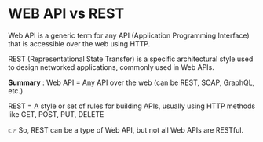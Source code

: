 ﻿# WEB API vs REST

Web API is a generic term for any API (Application Programming Interface) that is accessible over the web using HTTP.

REST (Representational State Transfer) is a specific architectural style used to design networked applications, commonly used in Web APIs.

**Summary** :
Web API = Any API over the web (can be REST, SOAP, GraphQL, etc.)

REST = A style or set of rules for building APIs, usually using HTTP methods like GET, POST, PUT, DELETE

👉 So, REST can be a type of Web API, but not all Web APIs are RESTful.